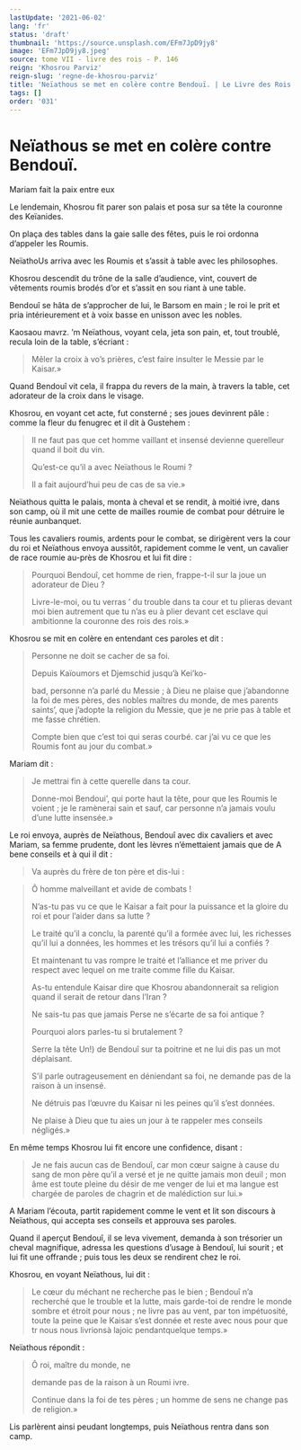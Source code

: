 ```yaml
---
lastUpdate: '2021-06-02'
lang: 'fr'
status: 'draft'
thumbnail: 'https://source.unsplash.com/EFm7JpD9jy8'
image: 'EFm7JpD9jy8.jpeg'
source: tome VII - livre des rois - P. 146
reign: 'Khosrou Parviz'
reign-slug: 'regne-de-khosrou-parviz'
title: 'Neïathous se met en colère contre Bendouï. | Le Livre des Rois | Shâhnâmeh'
tags: []
order: '031'
---
```


<!-- LTeX: language=fr -->

# Neïathous se met en colère contre Bendouï.

Mariam fait la paix entre eux

Le lendemain, Khosrou fit parer son palais et posa sur sa tête la couronne des Keïanides.

On plaça des tables dans la gaie salle des fêtes, puis le roi ordonna d’appeler les Roumis.

NeïathoUs arriva avec les Roumis et s’assit à table avec les philosophes.

Khosrou descendit du trône de la salle d’audience, vint, couvert de vêtements roumis brodés d’or et s’assit en sou riant à une table.

Bendouî se hâta de s’approcher de lui, le Barsom en main ; le roi le prit et pria intérieurement et à voix basse en unisson avec les nobles.

Kaosaou mavrz. ’m Neïathous, voyant cela, jeta son pain, et, tout troublé, recula loin de la table, s’écriant :

> Mêler la croix à vo’s prières, c’est faire insulter le Messie par le Kaisar.»

Quand Bendouî vit cela, il frappa du revers de la main, à travers la table, cet adorateur de la croix dans le visage.

Khosrou, en voyant cet acte, fut consterné ; ses joues devinrent pâle : comme la fleur du fenugrec et il dit à Gustehem :

> Il ne faut pas que cet homme vaillant et insensé devienne querelleur quand il boit du vin.
>
> Qu’est-ce qu’il a avec Neïathous le Roumi ?
>
> Il a fait aujourd’hui peu de cas de sa vie.»

Neïathous quitta le palais, monta à cheval et se rendit, à moitié ivre, dans son camp, où il mit une cette de mailles roumie de combat pour détruire le réunie aunbanquet.

Tous les cavaliers roumis, ardents pour le combat, se dirigèrent vers la cour du roi et Neïathous envoya aussitôt, rapidement comme le vent, un cavalier de race roumie au-près de Khosrou et lui fit dire :

> Pourquoi Bendouî, cet homme de rien, frappe-t-il sur la joue un adorateur de Dieu ?
>
> Livre-le-moi, ou tu verras ’ du trouble dans ta cour et tu plieras devant moi bien autrement que tu n’as eu à plier devant cet esclave qui ambitionne la couronne des rois des rois.»

Khosrou se mit en colère en entendant ces paroles et dit :

> Personne ne doit se cacher de sa foi.
>
> Depuis Kaïoumors et Djemschid jusqu’à Kei’ko-
>
> bad, personne n’a parlé du Messie ; à Dieu ne plaise que j’abandonne la foi de mes pères, des nobles maîtres du monde, de mes parents saints’, que j’adopte la religion du Messie, que je ne prie pas à table et me fasse chrétien.
>
> Compte bien que c’est toi qui seras courbé. car j’ai vu ce que les Roumis font au jour du combat.»

Mariam dit :

> Je mettrai fin à cette querelle dans ta cour.
>
> Donne-moi Bendoui’, qui porte haut la tête, pour que les Roumis le voient ; je le ramènerai sain et sauf, car personne n’a jamais voulu d’une lutte insensée.»

Le roi envoya, auprès de Neïathous, Bendouî
avec dix cavaliers et avec Mariam, sa femme prudente, dont les lèvres n’émettaient jamais que de A bene conseils et à qui il dit :

> Va auprès du frère de ton père et dis-lui :

> Ô homme malveillant et avide de combats !
>
> N’as-tu pas vu ce que le Kaisar a fait pour la puissance et la gloire du roi et pour l’aider dans sa lutte ?
>
> Le traité qu’il a conclu, la parenté qu’il a formée avec lui, les richesses qu’il lui a données, les hommes et les trésors qu’il lui a confiés ?
>
> Et maintenant tu vas rompre le traité et l’alliance et me priver du respect avec lequel on me traite comme fille du Kaisar.
>
> As-tu entendule Kaisar dire que Khosrou abandonnerait sa religion quand il serait de retour dans l’Iran ?
>
> Ne sais-tu pas que jamais Perse ne s’écarte de sa foi antique ?
>
> Pourquoi alors parles-tu si brutalement ?
>
> Serre la tête Un!) de Bendouî sur ta poitrine et ne lui dis pas un mot déplaisant.
>
> S’il parle outrageusement en déniendant sa foi, ne demande pas de la raison à un insensé.
>
> Ne détruis pas l’œuvre du Kaisar ni les peines qu’il s’est données.
>
> Ne plaise à Dieu que tu aies un jour à te rappeler mes conseils négligés.»

En même temps Khosrou lui fit encore une confidence, disant :

> Je ne fais aucun cas de Bendouî, car mon cœur saigne à cause du sang de mon père qu’il a versé et je ne quitte jamais mon deuil ; mon âme est toute pleine du désir de me venger de lui et ma langue est chargée de paroles de chagrin et de malédiction sur lui.»

A Mariam l’écouta, partit rapidement comme le vent et lit son discours à Neïathous, qui accepta ses conseils et approuva ses paroles.

Quand il aperçut Bendouî, il se leva vivement, demanda à son trésorier un cheval magnifique, adressa les questions d’usage à Bendouî, lui sourit ; et lui fit une offrande ; puis tous les deux se rendirent chez le roi.

Khosrou, en voyant Neïathous, lui dit :

> Le cœur du méchant ne recherche pas le bien ; Bendouî n’a recherché que le trouble et la lutte, mais garde-toi de rendre le monde sombre et étroit pour nous ; ne livre pas au vent, par ton impétuosité, toute la peine que le Kaisar s’est donnée et reste avec nous pour que tr nous nous livrionsà lajoic pendantquelque temps.»

Neïathous répondit :

> Ô roi, maître du monde, ne
>
> demande pas de la raison à un Roumi ivre.
>
> Continue dans la foi de tes pères ; un homme de sens ne change pas de religion.»

Lis parlèrent ainsi peudant longtemps, puis Neïathous rentra dans son camp.
